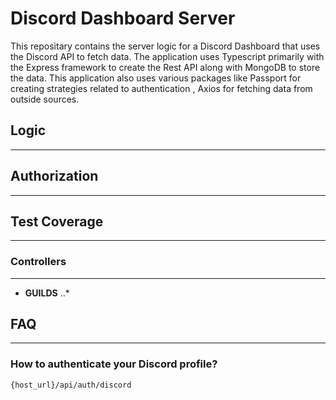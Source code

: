 # Discord Dashboard Server

This repositary contains the server logic for a Discord Dashboard that uses the Discord API to fetch data. The application uses Typescript primarily with the Express framework to create the Rest API along with MongoDB to store the data. This application also uses various packages like Passport for creating strategies related to authentication , Axios for fetching data from outside sources.  

## Logic
---

## Authorization 
---

## Test Coverage 
---

### Controllers 
---

- **GUILDS**
..*

## FAQ
---

### How to authenticate your Discord profile? 

```
{host_url}/api/auth/discord
```





